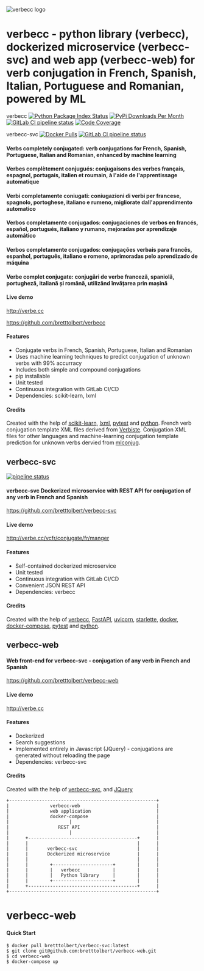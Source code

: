 
![verbecc logo](https://raw.githubusercontent.com/bretttolbert/verbecc/master/logo/verbecc.png)

# verbecc - python library (verbecc), dockerized microservice (verbecc-svc) and web app (verbecc-web) for verb conjugation in French, Spanish, Italian, Portuguese and Romanian, powered by ML

verbecc
[![Python Package Index Status](https://img.shields.io/pypi/v/verbecc.svg)](https://pypi.python.org/pypi/verbecc) 
[![PyPi Downloads Per Month](https://img.shields.io/pypi/dm/verbecc)](https://pypistats.org/packages/verbecc)
[![GitLab CI pipeline status](https://gitlab.com/bretttolbert/verbecc/badges/master/pipeline.svg)](https://gitlab.com/bretttolbert/verbecc/-/pipelines)
[![Code Coverage](https://codecov.io/gl/bretttolbert/verbecc/branch/master/graph/badge.svg)](https://codecov.io/gl/bretttolbert/verbecc)

verbecc-svc
[![Docker Pulls](https://img.shields.io/docker/pulls/bretttolbert/verbecc-svc)](https://hub.docker.com/r/bretttolbert/verbecc-svc)
[![GitLab CI pipeline status](https://gitlab.com/bretttolbert/verb-conjugate-fr/badges/master/pipeline.svg)](https://gitlab.com/bretttolbert/verb-conjugate-fr/-/pipelines)

#### Verbs completely conjugated: verb conjugations for French, Spanish, Portuguese, Italian and Romanian, enhanced by machine learning

#### Verbes complètement conjugués: conjugaisons des verbes français, espagnol, portugais, italien et roumain, à l'aide de l'apprentissage automatique

#### Verbi completamente coniugati: coniugazioni di verbi per francese, spagnolo, portoghese, italiano e rumeno, migliorate dall'apprendimento automatico

#### Verbos completamente conjugados: conjugaciones de verbos en francés, español, portugués, italiano y rumano, mejoradas por aprendizaje automático

#### Verbos completamente conjugados: conjugações verbais para francês, espanhol, português, italiano e romeno, aprimoradas pelo aprendizado de máquina

#### Verbe complet conjugate: conjugări de verbe franceză, spaniolă, portugheză, italiană și română, utilizând învățarea prin mașină

#### Live demo
http://verbe.cc

https://github.com/bretttolbert/verbecc

#### Features
* Conjugate verbs in French, Spanish, Portuguese, Italian and Romanian
* Uses machine learning techniques to predict conjugation of unknown verbs with 99% accurracy
* Includes both simple and compound conjugations
* pip installable
* Unit tested
* Continuous integration with GitLab CI/CD
* Dependencies: scikit-learn, lxml

#### Credits
Created with the help of [scikit-learn](https://scikit-learn.org), [lxml](https://github.com/lxml/lxml), [pytest](https://docs.pytest.org) and [python](https://www.python.org/). French verb conjugation template XML files derived from [Verbiste](https://perso.b2b2c.ca/~sarrazip/dev/verbiste.html). Conjugation XML files for other languages and machine-learning conjugation template prediction for unknown verbs dervied from [mlconjug](https://github.com/SekouD/mlconjug).


## verbecc-svc

[![pipeline status](https://gitlab.com/bretttolbert/verb-conjugate-fr/badges/master/pipeline.svg)](https://gitlab.com/bretttolbert/verb-conjugate-fr/pipelines)

#### verbecc-svc Dockerized microservice with REST API for conjugation of any verb in French and Spanish

https://github.com/bretttolbert/verbecc-svc

#### Live demo
http://verbe.cc/vcfr/conjugate/fr/manger

#### Features
* Self-contained dockerized microservice
* Unit tested
* Continuous integration with GitLab CI/CD
* Convenient JSON REST API
* Dependencies: verbecc

#### Credits
Created with the help of [verbecc](https://github.com/bretttolbert/verbecc), [FastAPI](https://github.com/tiangolo/fastapi), [uvicorn](https://github.com/encode/uvicorn), [starlette](https://github.com/encode/starlette), [docker](https://docker.com), [docker-compose](https://docs.docker.com/compose/), [pytest](https://docs.pytest.org) and [python](https://www.python.org/).


## verbecc-web

#### Web front-end for verbecc-svc - conjugation of any verb in French and Spanish

https://github.com/bretttolbert/verbecc-web

#### Live demo
http://verbe.cc

#### Features
* Dockerized
* Search suggestions
* Implemented entirely in Javascript (JQuery) - conjugations are generated without reloading the page
* Dependencies: verbecc-svc

#### Credits
Created with the help of [verbecc-svc](https://github.com/bretttolbert/verbecc-svc), and [JQuery](https://jquery.com/)


```
+------------------------------------------------------+                                                                               
|               verbecc-web                            |                                                                               
|               web application                        |                                                                               
|               docker-compose                         |                                                                               
|                      |                               |                                                                               
|                  REST API                            |                                                                               
|                      |                               |                                                                               
|      +----------------------------------------+      |                                                                               
|      |                                        |      |                                                                               
|      |       verbecc-svc                      |      |                                                                               
|      |       Dockerized microservice          |      |                                                                               
|      |                                        |      |                                                                               
|      |        +----------------------+        |      |                                                                               
|      |        |   verbecc            |        |      |                                                                               
|      |        |   Python library     |        |      |                                                                               
|      |        +----------------------+        |      |                                                                               
|      +----------------------------------------+      |                                                                               
+------------------------------------------------------+                                                                               
```   

# verbecc-web

#### Quick Start
```
$ docker pull bretttolbert/verbecc-svc:latest
$ git clone git@github.com:bretttolbert/verbecc-web.git
$ cd verbecc-web
$ docker-compose up
```
